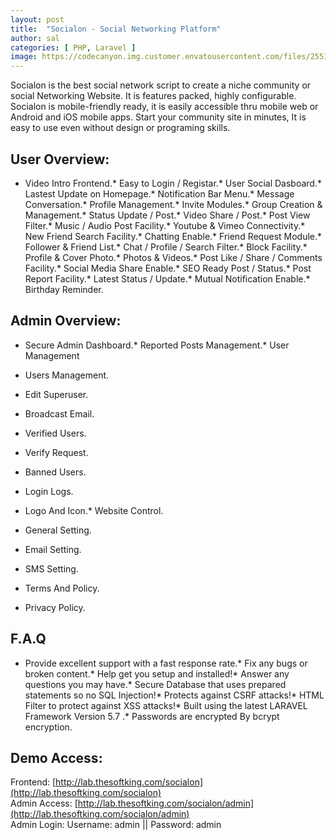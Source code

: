 ```yaml
---
layout: post
title:  "Socialon - Social Networking Platform"
author: sal
categories: [ PHP, Laravel ]
image: https://codecanyon.img.customer.envatousercontent.com/files/255176971/cover.jpg?auto=compress%2Cformat&fit=crop&crop=top&max-h=8000&max-w=590&s=0591ba256417db3c6c9b5c9372da0a60
---
```

Socialon is the best social network script to create a niche community or social Networking Website. It is features packed, highly configurable. Socialon is mobile-friendly ready, it is easily accessible thru mobile web or Android and iOS mobile apps. Start your community site in minutes, It is easy to use even without design or programing skills.  

## User Overview:

*   Video Intro Frontend.*   Easy to Login / Registar.*   User Social Dasboard.*   Lastest Update on Homepage.*   Notification Bar Menu.*   Message Conversation.*   Profile Management.*   Invite Modules.*   Group Creation & Management.*   Status Update / Post.*   Video Share / Post.*   Post View Filter.*   Music / Audio Post Facility.*   Youtube & Vimeo Connectivity.*   New Friend Search Facility.*   Chatting Enable.*   Friend Request Module.*   Follower & Friend List.*   Chat / Profile / Search Filter.*   Block Facility.*   Profile & Cover Photo.*   Photos & Videos.*   Post Like / Share / Comments Facility.*   Social Media Share Enable.*   SEO Ready Post / Status.*   Post Report Facility.*   Latest Status / Update.*   Mutual Notification Enable.*   Birthday Reminder.

## Admin Overview:

*   Secure Admin Dashboard.*   Reported Posts Management.*   User Management

*   Users Management.
*   Edit Superuser.
*   Broadcast Email.
*   Verified Users.
*   Verify Request.
*   Banned Users.
*   Login Logs.

*   Logo And Icon.*   Website Control.

*   General Setting.
*   Email Setting.
*   SMS Setting.
*   Terms And Policy.
*   Privacy Policy.

## F.A.Q

*   Provide excellent support with a fast response rate.*   Fix any bugs or broken content.*   Help get you setup and installed!*   Answer any questions you may have.*   Secure Database that uses prepared statements so no SQL Injection!*   Protects against CSRF attacks!*   HTML Filter to protect against XSS attacks!*   Built using the latest LARAVEL Framework Version 5.7 .*   Passwords are encrypted By bcrypt encryption.  

## Demo Access:

Frontend: [http://lab.thesoftking.com/socialon](http://lab.thesoftking.com/socialon)  
Admin Access: [http://lab.thesoftking.com/socialon/admin](http://lab.thesoftking.com/socialon/admin)  
Admin Login: Username: admin || Password: admin  
